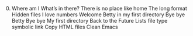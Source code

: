0. Where am I
 What’s in there?
There is no place like home
The long format
Hidden files
I love numbers
Welcome
Betty in my first directory
Bye bye Betty
Bye bye My first directory
Back to the Future
Lists
file type
symbolic link
Copy HTML files
Clean Emacs
